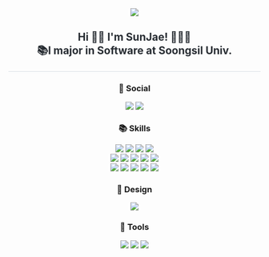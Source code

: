 
<div align= "center">
    <img src="https://capsule-render.vercel.app/api?type=wave&color=#b897ff&height=100&text=&animation=&fontColor=000000&fontSize=70" />
    </div>
    <div style="text-align: left;"> 
    <h2 align="center" style="border-bottom: 1px solid #d8dee4; color: #282d33;"><p>Hi 👋🏻 I'm SunJae! 👩🏻‍💻<br>
 📚I major in Software at Soongsil Univ.</p></h2>  
    <div style="font-weight: 700; font-size: 15px; text-align: left; color: #282d33;">  </div> 
    </div>
    

 <h3 align="center"><b>💌 Social </b></h3>
<p align="center">
<a href="mailto:sunjaegg0902@naver.com><img src="https://img.shields.io/badge/Gmail-D14836?style=for-the-badge&logo=gmail&logoColor=white&link=mailto:sunjaegg0902@naver.com"/></a>
<a href="https://www.instagram.com/sunjaenation"><img src="https://img.shields.io/badge/Instagram-%23E4405F.svg?style=for-the-badge&logo=Instagram&logoColor=white&link=https://www.instagram.com/sunjaenation"/></a>
<a href="https://blog.naver.com/sunjaenation"><img src="http://img.shields.io/badge/-NBlog-03C75A?style=for-the-badge&link=https://blog.naver.com/sunjaenation"/></a>
</p>
<h3 align="center"><b>📚 Skills </b></h3>  
<p align="center"> 
<img src="https://img.shields.io/badge/c-A8B9CC.svg?style=for-the-badge&logo=C&logoColor=white"/>
<img src="https://img.shields.io/badge/Java-007396.svg?style=for-the-badge&logo=Java&logoColor=white"/>
<img src="https://img.shields.io/badge/c++-%2300599C.svg?style=for-the-badge&logo=c%2B%2B&logoColor=white"/>
<img src="https://img.shields.io/badge/python-3670A0?style=for-the-badge&logo=python&logoColor=white"/>  <br>
<img src="https://img.shields.io/badge/Dart-0175C2.svg?style=for-the-badge&logo=Dart&logoColor=white"/>
<img src="https://img.shields.io/badge/HTML5-E34F26.svg?style=for-the-badge&logo=HTML5&logoColor=white"/>
<img src="https://img.shields.io/badge/CSS-1572B6.svg?style=for-the-badge&logo=CSS3&logoColor=white"/>
<img src="https://img.shields.io/badge/JavaScript-F7DF1E.svg?style=for-the-badge&logo=JavaScript&logoColor=white"/> 
<img src="https://img.shields.io/badge/Flutter-02569B.svg?style=for-the-badge&logo=Flutter&logoColor=white"/>  <br>
<img src="https://img.shields.io/badge/Xcode-147EFB.svg?style=for-the-badge&logo=Xcode&logoColor=white"/>
<img src="https://img.shields.io/badge/Android Studio-3DDC84.svg?style=for-the-badge&logo=Android-studio&logoColor=white"/> 
<img src="https://img.shields.io/badge/Visual Studio Code-007ACC.svg?style=for-the-badge&logo=Visual Studio Code&logoColor=white"/> 
<img src="https://img.shields.io/badge/Jupyter-F37626.svg?style=for-the-badge&logo=Jupyter&logoColor=white"/>
<img src="https://img.shields.io/badge/Linux-FCC624.svg?style=for-the-badge&logo=Linux&logoColor=white"/>                                                                                              
</p>
<h3 align="center"><b>🎨 Design </b></h3> 
<p align="center">
<img src="https://img.shields.io/badge/Figma-F24E1E.svg?style=for-the-badge&logo=Figma&logoColor=white"/>
</p>
<h3 align="center"><b>📍 Tools </b></h3>  
<p align="center">
<img src="https://img.shields.io/badge/Git-F05032.svg?style=for-the-badge&logo=Git&logoColor=white"/>
<img src="https://img.shields.io/badge/Github-181717.svg?style=for-the-badge&logo=Github&logoColor=white"/>
<img src="https://img.shields.io/badge/Notion-000000.svg?style=for-the-badge&logo=Notion&logoColor=white"/>
</p>
<!-- <p>
  <h3 align="center"><b>🖋️ Currently Studying ...</b></h3>
  <img src="https://img.shields.io/badge/Swift-F05138.svg?style=for-the-badge&logo=Swift&logoColor=white"/>
  <img src="https://img.shields.io/badge/Swift-F05138.svg?style=for-the-badge&logo=Swift&logoColor=white"/>
</p>
<p>
  <h3 align="center"><b>🤓 Currently Interested in ...</b></h3>
  <img src="https://img.shields.io/badge/Swift-F05138.svg?style=for-the-badge&logo=Swift&logoColor=white"/>
</p> -->
  


